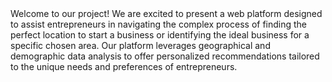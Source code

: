 <head>
<title>Bizlocation: Finding Your Ideal Business Location</title>
</head>
<div>
Welcome to our project! We are excited to present a web platform designed to assist entrepreneurs in navigating the complex process of finding the perfect location to start a business or identifying the ideal business for a specific chosen area. Our platform leverages geographical and demographic data analysis to offer personalized recommendations tailored to the unique needs and preferences of entrepreneurs.
</div>
